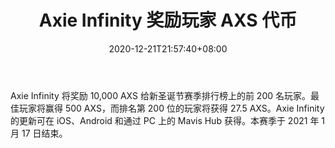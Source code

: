 ﻿---
title: "Axie Infinity 奖励玩家 AXS 代币"
date: 2020-12-21T21:57:40+08:00
lastmod: 2020-12-21T16:45:40+08:00
draft: false
authors: ["Leonard"]
description: "Axie Infinity 将奖励 10,000 AXS 给新圣诞节赛季排行榜上的前 200 名玩家。最佳玩家将赢得 500 AXS，而排名第 200 位的玩家将获得 27.5 AXS。Axie Infinity 的更新可在 iOS、Android 和通过 PC 上的 Mavis Hub 获得。本赛季于 2021 年 1 月 17 日结束。"
featuredImage: "axie-infinity-to-reward-players-axs-token.png"
tags: ["Virtual World","虚拟世界","Play to Earn"]
categories: ["news"]
news: ["虚拟世界"]
weight: 
lightgallery: true
pinned: false
recommend: false
recommend1: false
---

Axie Infinity 将奖励 10,000 AXS 给新圣诞节赛季排行榜上的前 200 名玩家。最佳玩家将赢得 500 AXS，而排名第 200 位的玩家将获得 27.5 AXS。Axie Infinity 的更新可在 iOS、Android 和通过 PC 上的 Mavis Hub 获得。本赛季于 2021 年 1 月 17 日结束。

<!--more-->

